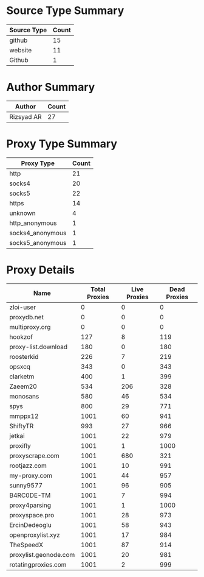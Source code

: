 # Source Type Summary

| Source Type | Count |
|-------------|-------|
| github | 15 |
| website | 11 |
| Github | 1 |


# Author Summary

| Author | Count |
|--------|-------|
| Rizsyad AR | 27 |


# Proxy Type Summary

| Proxy Type | Count |
|------------|-------|
| http | 21 |
| socks4 | 20 |
| socks5 | 22 |
| https | 14 |
| unknown | 4 |
| http_anonymous | 1 |
| socks4_anonymous | 1 |
| socks5_anonymous | 1 |


# Proxy Details

| Name | Total Proxies | Live Proxies | Dead Proxies |
|------|---------------|--------------|---------------|
| zloi-user | 0 | 0 | 0 |
| proxydb.net | 0 | 0 | 0 |
| multiproxy.org | 0 | 0 | 0 |
| hookzof | 127 | 8 | 119 |
| proxy-list.download | 180 | 0 | 180 |
| roosterkid | 226 | 7 | 219 |
| opsxcq | 343 | 0 | 343 |
| clarketm | 400 | 1 | 399 |
| Zaeem20 | 534 | 206 | 328 |
| monosans | 580 | 46 | 534 |
| spys | 800 | 29 | 771 |
| mmppx12 | 1001 | 60 | 941 |
| ShiftyTR | 993 | 27 | 966 |
| jetkai | 1001 | 22 | 979 |
| proxifly | 1001 | 1 | 1000 |
| proxyscrape.com | 1001 | 680 | 321 |
| rootjazz.com | 1001 | 10 | 991 |
| my-proxy.com | 1001 | 44 | 957 |
| sunny9577 | 1001 | 96 | 905 |
| B4RC0DE-TM | 1001 | 7 | 994 |
| proxy4parsing | 1001 | 1 | 1000 |
| proxyspace.pro | 1001 | 28 | 973 |
| ErcinDedeoglu | 1001 | 58 | 943 |
| openproxylist.xyz | 1001 | 17 | 984 |
| TheSpeedX | 1001 | 87 | 914 |
| proxylist.geonode.com | 1001 | 20 | 981 |
| rotatingproxies.com | 1001 | 2 | 999 |
